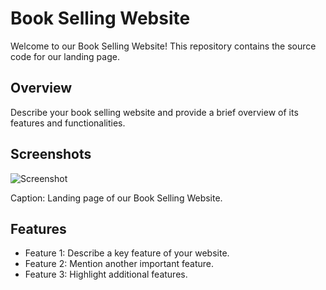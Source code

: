 # Book Selling Website

Welcome to our Book Selling Website! This repository contains the source code for our landing page.

## Overview

Describe your book selling website and provide a brief overview of its features and functionalities.

## Screenshots

 ![Screenshot](img/screenshot.png)


Caption: Landing page of our Book Selling Website.

## Features

- Feature 1: Describe a key feature of your website.
- Feature 2: Mention another important feature.
- Feature 3: Highlight additional features.

